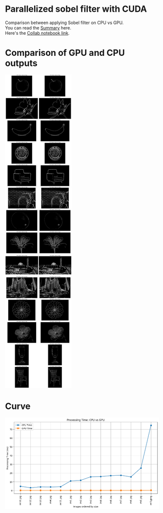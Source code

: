 # Parallelized sobel filter with CUDA
Comparison between applying Sobel filter on CPU vs GPU.<br>
You can read the [Summary](Report.pdf) here.<br>
Here's the [Collab notebook link](https://colab.research.google.com/drive/1_GwHBV0-rwkJFfDMSBUq55rIkz9Q3u7j?usp=sharing).
# Comparison of GPU and CPU outputs
![Comparison of GPU and CPU outputs](/imgs/outputs.png)
# Curve 
![Comparison of GPU and CPU execution time](/imgs/curves.png)

